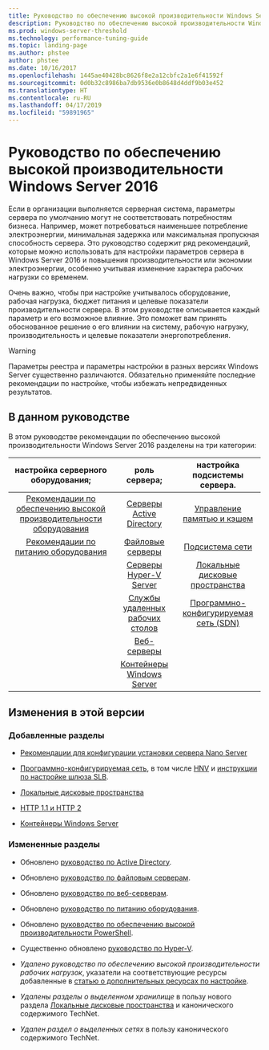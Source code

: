 ```yaml
---
title: Руководство по обеспечению высокой производительности Windows Server 2016
description: Руководство по обеспечению высокой производительности Windows Server 2016
ms.prod: windows-server-threshold
ms.technology: performance-tuning-guide
ms.topic: landing-page
ms.author: phstee
author: phstee
ms.date: 10/16/2017
ms.openlocfilehash: 1445ae40428bc8626f8e2a12cbfc2a1e6f41592f
ms.sourcegitcommit: 0d0b32c8986ba7db9536e0b8648d4ddf9b03e452
ms.translationtype: HT
ms.contentlocale: ru-RU
ms.lasthandoff: 04/17/2019
ms.locfileid: "59891965"
---
```

# <a name="performance-tuning-guidelines-for-windows-server-2016"></a>Руководство по обеспечению высокой производительности Windows Server 2016

Если в организации выполняется серверная система, параметры сервера по умолчанию могут не соответствовать потребностям бизнеса. Например, может потребоваться наименьшее потребление электроэнергии, минимальная задержка или максимальная пропускная способность сервера. Это руководство содержит ряд рекомендаций, которые можно использовать для настройки параметров сервера в Windows Server 2016 и повышения производительности или экономии электроэнергии, особенно учитывая изменение характера рабочих нагрузки со временем.

Очень важно, чтобы при настройке учитывалось оборудование, рабочая нагрузка, бюджет питания и целевые показатели производительности сервера. В этом руководстве описывается каждый параметр и его возможное влияние. Это поможет вам принять обоснованное решение о его влиянии на систему, рабочую нагрузку, производительность и целевые показатели энергопотребления.

> [!warning]
> Параметры реестра и параметры настройки в разных версиях Windows Server существенно различаются. Обязательно применяйте последние рекомендации по настройке, чтобы избежать непредвиденных результатов.

## <a name="in-this-guide"></a>В данном руководстве
В этом руководстве рекомендации по обеспечению высокой производительности Windows Server 2016 разделены на три категории:

|настройка серверного оборудования; | роль сервера; | настройка подсистемы сервера. |
|:---:|:---:|:---:|
|[Рекомендации по обеспечению высокой производительности оборудования](hardware/index.md) |[Серверы Active Directory](role/active-directory-server/index.md) |[Управление памятью и кэшем](subsystem/cache-memory-management/index.md)|
|[Рекомендации по питанию оборудования](hardware/power.md)|[Файловые серверы](role/file-server/index.md)|[Подсистема сети](../../networking/technologies/network-subsystem/net-sub-performance-top.md)|
||[Серверы Hyper-V Server](role/hyper-v-server/index.md)|[Локальные дисковые пространства](subsystem/storage-spaces-direct/index.md)|
||[Службы удаленных рабочих столов](role/remote-desktop/session-hosts.md)|[Программно-конфигурируемая сеть (SDN)](subsystem/software-defined-networking/index.md)|
||[Веб-серверы](role/web-server/index.md)||
||[Контейнеры Windows Server](role/windows-server-container/index.md)||


## <a name="changes-in-this-version"></a>Изменения в этой версии

### <a name="sections-added"></a>Добавленные разделы
- [Рекомендации для конфигурации установки сервера Nano Server](../../get-started/getting-started-with-nano-server.md)


- [Программно-конфигурируемая сеть](subsystem/software-defined-networking/index.md), в том числе [HNV](subsystem/software-defined-networking/hnv-gateway-performance.md) и [инструкции по настройке шлюза SLB](subsystem/software-defined-networking/slb-gateway-performance.md).

- [Локальные дисковые пространства](subsystem/storage-spaces-direct/index.md)

- [HTTP 1.1 и HTTP 2](role/web-server/http-performance.md)

- [Контейнеры Windows Server](role/windows-server-container/index.md)

### <a name="sections-changed"></a>Измененные разделы

- Обновлено [руководство по Active Directory](role/active-directory-server/index.md).

- Обновлено [руководство по файловым серверам](role/file-server/index.md).

- Обновлено [руководство по веб-серверам](role/web-server/index.md).

- Обновлено [руководство по питанию оборудования](hardware/power.md).

- Обновлено [руководство по обеспечению высокой производительности PowerShell](powershell/index.md).

- Существенно обновлено [руководство по Hyper-V](role/hyper-v-server/index.md).

- *Удалено руководство по обеспечению высокой производительности рабочих нагрузок*, указатели на соответствующие ресурсы добавленные в [статью о дополнительных ресурсах по настройке](additional-resources.md).

- *Удалены разделы о выделенном хранилище* в пользу нового раздела [Локальные дисковые пространства](subsystem/storage-spaces-direct/index.md) и канонического содержимого TechNet.

- *Удален раздел о выделенных сетях* в пользу канонического содержимого TechNet.  
